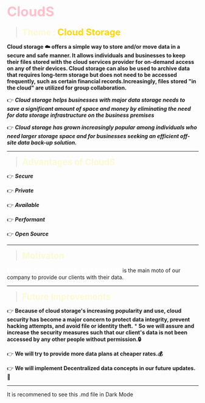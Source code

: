# <b><span style="color: Pink ; font-size: 2.2rem;">**CloudS**</span></b>

> <b><span style="color: 	#FAFAD2 ; font-size: 1.4rem;">**Theme :**</span></b>
> <b><span style="color: #FFD700 ; font-size: 1.5rem;">**Cloud Storage**</span></b>

**Cloud storage ☁️ offers a simple way to store and/or move data in a secure and safe manner. It allows individuals and businesses to keep their files stored with the cloud services provider for on-demand access on any of their devices. Cloud storage can also be used to archive data that requires long-term storage but does not need to be accessed frequently, such as certain financial records.Increasingly, files stored "in the cloud" are utilized for group collaboration.**

👉 *__Cloud storage helps businesses with major data storage needs to save a significant amount of space and money by eliminating the need for data storage infrastructure on the business premises__*

👉 *__Cloud storage has grown increasingly popular among individuals who need larger storage space and for businesses seeking an efficient off-site data back-up solution.__*

---

> <b><span style="color: 	#FAFAD2 ; font-size: 1.4rem;">**Advantages of CloudS**</span></b>

👉 *__Secure__*

👉 *__Private__*

👉 *__Available__*

👉 *__Performant__*

👉 *__Open Source__*

---

> <b><span style="color: #FAFAD2 ; font-size: 1.4rem;">**Motivaton**</span></b>

<b><span style="color: White ; font-size: 1.1rem;">**Upload, Collab, Share, and Execute** </span></b>
is the main moto of our company to provide our clients with their data.

---

> <b><span style="color: #FAFAD2 ; font-size: 1.4rem;">**Future Improvements**</span></b>

👉 **Because of cloud storage's increasing popularity and use, cloud security has become a major concern to protect data integrity, prevent hacking attempts, and avoid file or identity theft.** 
    * **So we will assure and increase the security measures such that our client's data is not been accessed by any other people without permission.🔒**

👉 **We will try to provide more data plans at cheaper rates.💰**

👉 **We will implement Decentralized data concepts in our future updates.📄**

---

It is recommened to see this .md file in Dark Mode

